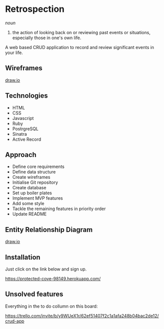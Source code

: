# Retrospection

*noun*

1. the action of looking back on or reviewing past events or situations, especially those in one's own life.

A web based CRUD application to record and review significant events in your life.

## Wireframes

[draw.io](https://www.draw.io/?lightbox=1&highlight=0000ff&edit=_blank&layers=1&nav=1&title=Wireframes.xml#R7V1bk9pIsv4t%2B9AvEwFRF914tN2NT2x4Zx3HjpjHCTWoG60BsZJo2%2BfXH5WgBKpMQNCq0gU1EzFGDYKu%2FCoz68vbA%2F%2B0%2BvU59jeLf0XzYPnAyPzXA398YIzajD2I%2F8j89%2B6Ka%2FHdhdc4nO9fdLjwLfy%2FYH%2BR7K9uw3mQlF6YRtEyDTfli7NovQ5maemaH8fRz%2FLLXqJl%2BVM3%2FmsALnyb%2BUt49a9wni52Vz3mHq7%2FTxC%2BLuQnU2ey%2B83Kly%2Fe%2FyXJwp9HP48u8acH%2FimOonT3r9WvT8FSLJ5cl937pid%2BW3yxOFinVd7wam39v9Zvjz%2FofBGGJP757d%2F%2FHlnM3t3nzV9u93%2Fy%2Fuumv%2BUaxNF2PQ%2FEbcgD%2F%2FhzEabBt40%2FE7%2F9mUk9u7ZIV8vsGc3%2BCb%2FW%2Fpu%2BBXEa%2FDq6tP%2Ban4NoFaTx7%2Bwl%2B996ZP%2BWPWYm8vnPgwSKZV0crT6f7C%2F6e6m%2FFvc%2BLEz2j%2F3aXLFOlLdvmWybju3SQtmUyCvNLZVFac1rlaRx9CP4FC2jOH83J%2FlP9puXcLk8uv7kiEdNq%2Buw0tq6ngtWlk4mcGWZp2lhueu1D4SU2GUMehO4TqY3K3Xbt1CqUmvFXuW8bkg1slc9Wt6rjlywS3uVUn0rWzcGW7GytudUW9mJpW1hnV4urFVxYbmuhaXyG7VJa3JFa1JXmuXmlKbXQusC1om7ja%2BT3QmfeUJaYIcd6DJ%2FXURpBNYrO0RuxD%2Fj%2FKz78SVap%2FszM7Ogwnoh4gFU3DpaB%2Fs3H714kv%2BckEItEHXKEHXkoep43YmHWWlXl84jLYQoKRsG6MqYdqehj%2Fh1GfhJINYpfF2L96%2FBsh0bWMl8iAWc%2B8miWE0J59WvV0EfjZ%2BjKM2w6m%2FGsUS4guj8J7vuL8Un88dZttBB9suP8X4f2GctuhBDOPOXH%2FZvTyMhwCSTZ7h%2B%2FS6ePDJS3ljUks%2F3fxzVt0ecsm6iqFOACJ%2B52ryCCRD%2B08oPl7rkfVaMhYo6hQpMbEevm%2Bc%2FR%2BhZBi%2FpQf5f8meP1ql9HgdJdm9JA%2BLb%2FfwOugyEY0nbZGxR5%2BgH2fV7MMTB0k%2FDtzJpiYFh%2F4lfozD7xgXuWNl7cBRVEr28JEEKsFR87dvhxSoo4HciS8j44zZNo%2FXN8JqLRwGAgu%2B9BgGTWxDAMT1%2FrcTftf0ZdEzqlk%2BuTRBpFKuuSKOQ0u4dxXYc8%2BriKGBXWTMTxW3EnEaKbFB5qHrnBh15pU8fOcY2KDwUfvWT5GcUz02b%2FIp7dzABdZgASszZgArnxD7YgGIrmbcBisgNyNTSLtONVEPnpFi2EddYCF5ZWO%2B1EI4WC6FEoTSKGkaQ%2FzdYBavn7FjGyCqoW%2B6zRTD78Rz9OtrJHMPAXl%2BetidL%2FzlYfo2SMA2FXniMdzI5bxlsxcQQ7SbAQiBj1QIZW1H5ljmVDzn8b7qZhNNqX%2FJhZZw4zkc2nUIP4uxh8xJHYMJ%2F%2BF2CQyu8iRElrjFsIdHfP6Pc7OX6aK%2BYfmefzqcAbNnipufCQwhW9pcAI6VyTatwPhcfgwOjxDLWDwpJwpY52EKTHKME0zhMF7nIsGCKs5Tkdkk4zn%2B3kfzFKMl33ofsBdzZ%2FDr8MvvXq%2Fj%2Fl%2Bg1knfKvtnuZrtfVRA6ECaUyPUhPyVRAt2gcOlVMqa2pXfvIujglm2c6yJ8OhZ0YKo1rG%2FdsfPODqjPEqLTbX6feZDM4nCTOygHLD8fgOz4K7FS6%2BdE%2FC9b1mAlPn6TbMX%2F5%2FlCC5Y%2BV38roXCz7yySJZNMlkG6Fb%2F15%2BEmTISPkz0JluH%2BRUmmjcQtxMVwm6wi8TQNVpv8luF6Fs7D%2BTbfVaUvUbf99tezhYAL9PCKszwGHsWLw4l%2F1YRrQqHtcDVTz0OPBxMbAtFjunAIz2hPb0Guc7%2BH6bJ2x70Q5LECcaCoNArBdVnx4GWBIHG2TBxjyz56YIbR0SWd9xtGSjDD%2BOinQaFv4iNVcnzvWbHLDm%2Fnni0emKmd%2BTsVlSuX7P6vkVgB8SwU%2BiLNRI985udtkKTJ6e8CrwBDrqjNT9FqlSEkQZWlWBP1xv%2BMFuLU8W0VZkLPnByh9EkGJP5BeDyEZ5CaChMyzVZzsruDouzUO%2F618KWvuYzegqVA4Nz%2FfcXfNKhPsHOt0l51bK%2Ba6qS2Nt0Jw6KvAWIKCXqpO8eO92YvMKhVLSx%2BrS1XC%2Fq418gpeNtpk%2BwrfMg%2Bp79SkxtlLzYLOZygue7a5NbK3LHyIrUhx86rwLObz3S3FG%2B3FStVodBJWtFwlVeFHa8LbgDl1S8KlfwcpWm0ethzzB%2F92Y%2FXXAoYjZh%2F2Idks6teEyLy5ZOX8JeQ28f993lcpKkoe%2FuQW5DpbL62xmF2lnsJM%2FnG41n2iWw699PM95iK60JxvS5%2FbxbiHyIis7v690ac8keUeeNNduZDPAPxk1OfNaCBe0xFg8UZcvhxTHIfHiSgP8zFATdfm6S%2Fmp67DhCHNwHCkPvVjLKHztS3wI9ni0Ie4%2FEYiKTJbINqWQQO4iKfSkfQxX%2FRMhFPbQtLuj0TY65d2lLDH0n7c%2FSP2sUr%2FpJqIf9CBsjurXLCuT0joAB%2B9XI7IDzMna4piDMyFxCcnOZEq7IdzOpGGIBb5SNS5hwhTKDcpsdi1cZIU6S8uXehANsuZ0h4VSMBnOhiESiFTmnv151S5HCJ132QMyrrnQsP%2Fb9NlFxPDPTVTfSIWidlyTjEkdQ8k1QORUoRhrhZr4lfjypBGixmjhK%2FavZqfShEKhb6HDXLRDBm3YmaUbRgoc9hs1MhMfAVhzjTterGQZsdIOpG7goNcIYO4mY7xC8udqGxPKiYJki6oz5vBUlxBevfQLMelZq3idd8%2BTtlWBuawbXrsa6lxFGJaNu1G8%2BJogypd%2B6xe5eL4UxWlIUKpEH%2FjkP3e%2FDvBv%2FuVp3j2FgoEtU5Mv9BA6ahk3dNkkrvQ5agt5HsgdUYFYX0ILtFYn13y2HGDIfRR6N5RRRpy3eT5Px5j%2BXmESA3uOMmWNGEPrlBv6x3kRJOypESRpD0STxSwrVFSizM4Wr4HFvojPb0yLIg7%2FiU7%2BXsS0b5mXIepH64hHZ6aJR1U15L%2BaBCkZ2Cdsri2jq%2BUotBCIjmNn%2FoEnk%2Fe2VZ1cHQUG2zkr9hLkumyArpe6uUw17qWL8sKtmQnjXMOiBv6Jh1EQJIUs%2B%2BV402U9DPnlmdMwWeQVNQIb7UD1Ng3wKCbrbNolaF3uKt7pt1wOXQOOuisCGn8SkO8jgE8WezKI8kmj46dKIZ0hWGoY3dkCxzzogDnZFPomIsXuULnSSDS9JrlwRQsjqxdi8uiXNPLonTeZfEGVySysKGHOY0jEVhBFn79ffyHJjMNtkKc23%2FqXMvRGaxobpGZCJlul%2F8QRHchSIw2PydTvRPmGiHJig2VNc0gQ01QV9btHKupCQjbp%2FRHq3UhtvjmkJV9dJ0mwRxj3MF1cwQJC1A1hCayVuaQI4PrL75Rlbq%2Bab5BJqiB8lx9sQ8L9IY8me0tFRU2wA1n0HDCFR2%2F0keLPLqj2cw029wOatsp664nAaHT8js1r67nIf91DGXM3MYtUuombFz1dmAO8%2BiYQQmUv1R%2FJh2Ajods%2BqeLTCXRsNIhbag%2FbAF1i0g6GbMihH9kUjN4%2BdI9RDjncesGIEByiLFwfSRoQvZM9fYg%2FvOnilqrQYn5O6cEIOJM4xUIAn74YTcNAKzo04IhYxm15yQq%2FsT360TQiF1uZstNJCW%2FbUR5hJmCj6n9yaCdpWzRHpo78eKDSqgvyrAYKpMMay3%2FzqgerFpy3QAxib2M1XG9kD%2FvqaTZRjW1b16t9RTuTL979JUJliQRACjPZqYc7qH87Pa9W5bjP4ElXPFbtkirfKer9g%2BHZUrVfqmcax7utlh78i4um%2F%2Bm7Zs4ityd3DitsSqnXSj9KfreNL9%2Fy33I9620D1tATUIs48T9djFiXqbMPsmGeJWqzB7lncqmTL33Di9IinsVFigFiWutMTCOHsEHvKaBnhUiMGd3tyX1O9SwQfQuScBhOMOqApVu6ySmR%2BMX4N1EPvLcfb%2BYD33YyhU91E8susbcW4I4qddC%2FbakjeLOSxFbz6k1TlniFa3tUm6An09KAJDisCT4dDWKAKkkmiAR1PwoMRR57HaFBmnbhYhFWqABoQYQggnoEk2khluFh8VyO8BH6Y8TUcJgjRsX3iVZGHTJTaclBfJlqHU5ipsOJJRKwmRBZV0iDLsQryn4EwOr5IXN2AsQTFO4XhMC5n5m00%2BO8XPC4jFlYUf%2B7M0J9j0TnEJ3zHGhQj2kGSKIPt88epUfrZ4lm3sdbZdST6cuvgbNhqIpX3U5WFPXBwXEY3YKUBHGVpflvnpahHO58FaB8fEqa0YC9fGhmYhSKfaaCaOJPUWA8V3I7GGgeI3C1zR%2Fi6i2IzOE%2BdIsu%2B9DhTn16cNQ%2Bvdj4niHEkLvgen8SUT0GgbjvLnI2aNRDhxyizx%2Fj1pJa6ecSLFT22HCQ8MnPMgcW0h%2FqKlz1%2BESb0fxDSPnWmo0Wy3LB7E3TJz6HAoCfkSI%2BEgjua9XhcuZ1Y3wuWcV%2BDnZZPt0j7QtvpV8lObPjd5k%2BbPTUhq5%2BVzE6t2bvrS5oNNtg%2F%2Bu%2FXv%2BnBTAiMlVvNnGzQR9BIa6YDG%2FqGxaKLXJBoh93bNODU5n7q3LpdizizktGx0ciFnFYz%2BEJW%2FISpfzrWyKbQURoPynFVIFr7Ku6scbHhyxEPPBnIZ1HmoP6gtx5czSC5%2Bj%2Bb%2B7x5rMddTSV6G5Z9hxJFGTQb5HcFSTQXvM81cnkkP4E4JokdM4x3SJZcdTj44nD1wOK0SGD2ZXtqgv8mxszh0X%2FpG6rYzE0AFCOUyv7uxXABeIRegc%2FiwLuJjG478mfhW4okwGdNNkKm75S0IqdOeUQZajRa1eRUrwjVgpIJnPGCkSYzYSD9asxipMvW6cxjhFzHyFsbp1l%2BO1lEaPEfRD4mU5zzu%2FfdsGydR3DRgJpxcRAtDrA7TZnWQ4d8DWtqCFlruCeJwxP54iG7xtKEFY%2FAHtLQCLZ5VdmldhuTGm7VEkG7aZStki7zC8hWG2kk1X5mVROoxyMGbrZzkdh81QJc9UGuinlKQ3Biz%2B97BaLcuEprqnAHb4wh3bJjUdGDmUd9JfFmleZADJGvMMvguPGQJ3dxxBp%2BqgHc59CEMw92FB5SviyiFMzWk1ZG57IdsZWbBhXsh4nFyT5TtfuEP6LLzdtnRpxZ2LiSIq6%2FR0st8ymM9E66CJBXJEDV7bv56tohiRWrOA6gp0OZn8bHrsuLBFWlQrGGFPbbsowfWjESbhXX7yBV3NZagVhW2IJbgwrqS3clL6E3iiyq2JzRjvFcnsDhK%2FT2G6%2Bo3JStGCwNJvca72XAPaoPemUhK1KUnLpJfgNlIKqtHNaz8FfGYXiw69WAg%2FcSi64P7fTZvyqtH%2FJ9BEokZxlPqitYC00ztJotRdIsNnOY%2FtfEQ4PBADgVUx2ihiKOk7fRQsZPTgBWzWFEcbIqk55jFCdLGZW9CyZfwOfZjSK8MrtJZKXtUzbykluRxmnOVkHYsuWM8yPY62ZYbdWVuMFZdZFay%2BjtMFyzF6bJ5bP0VDgO3KVWK62uRnNr0gjoWfoSxTTp1FlLynm3MOEgyc0aW4fpHbgD7ynB7YKQsQjkZrbaxkFLze%2FCc2kkxAYXbOMVkIQXwX%2BPgLQx%2BnoRJB0%2FAHlUOwDaHC48fgNVZbzWaOrg1y0jX2CKo66M7qiPg4jD5evrKeAwcnC15PtLfasZCOilEm0CoQrLe%2FVmMZNIMcjBFsdCrYHuXp0qfBRiwu2VYlgsko9mP7WYsjLwoj1xGW4EF4Qt8z%2B2%2BqIkUv5SAcvfPSzo4H6jCP4r3P4bi6p9P%2B6fSbc5uGCjQdCE0izvJvyDeIeGEoQNbo3i%2FzmQQolY1WASJI8oyfEOe3Zmq%2F6qdUijBOqUUjftiZEjC2b4pwznAlqUMMlnQQtLWsSMA1%2BZQIPX43Xc4e5JbajtqLyx3gqVCGc0zsxgk7bqPmO7mIroWGKvEGodIHwumOs7%2FF7bmcJhliJcCYaKN%2FrfQuoZafRR54dsiW7p5%2FreK%2BYpI%2F2BxN9Wxefx%2B2tlBrsgL%2B96AKz8US5BHMxLx%2BUef8VBuXTw4VDeCWmVoPLSXMOJQ2bocb8fCdF%2BToC51Uaob0vLDSZQuspMlI7sReAPS60e60ltBzmq7hHRtwxMdB5IYTzuEDCRYJ0gwSmRVgzxeuIpLqI8Cc9CZjfUCpxWzaQ%2FbpGOzaR1ZBqdRQrm6QORRrPupyLzCfo75NQK5WvmqJUmk6iGc1bJPR%2BU6hZHBTQoTuf43WAWr59zWr2qfwzlbBLMfz9Gvo%2F3KMXyc4nULba%2F2FZS88Vntbitm4r1h5lKnZgQdVi3oAHUTnjl4wJDYMJ21gj7JDK%2BrqJQJQZk9o9k8DlJ8tPP8NyIrD7ZdHeR6Ua6ejfVAMynVIq55%2FKeR49tWvU%2BFDPB3tn8%2F%2FwdcNaEczCzEjLbhzvCWVSEx2njJam2LrvRNcJGqBYoOhtfVOcWyKox0aQlkKbEVzYGlZ5vGKzZvoy94VWekOxMsGovglVJtC25DTqW%2FC257GFuLLPhEVymZZVdgIfqz3ug0CmS9ub71rsAptEQhc8mwFun20r41qJBt%2FaNLta1f0dugyfWru8m9vvWDPuyEtMGHteExoO11z%2FVBupy%2FRR2ZPnUxL1lfSriNpIQvAz%2FJk0fFwVp0MgfC0Ty79Ioj%2FbGNPJHWedzjPG9xjgVzrj%2Ff1wULR80krjj0ibna7OwQm3u4KjZ3YWtdx%2FXaZGxR5%2BgH0c%2F1RPBY2cSqsV6NGez3Er6zuhq%2Bs3oavrOG8F11CCAtavwk%2BRnFc9MOQcX9OxiCWgwBKCzRCTL9JeAtsQTVHcO6LYEidBNSrRDseadUN1IVnZNj2VJcZSesyuJ6r51wtNgJY3F8a0jz0GwI9GV%2F2IriV6d%2F60QNDK590803XJsZULQDOJsZcCWTYMSP%2BF0CRCu8ihElrjl0wdyiP6Pc%2BOUqaa%2BbfmefzqcAbW1tUfJuVEgissxDFsrkGCaY0tHXuATpj35t2QN3sLKHL9FrVLVMAIodiLOqTG6Itinhe3TnQpFoy8%2B3XLiD7oeoV1tluTC2j7f2Vg1ojfI4vUWKEpnpNr%2FRPEhmcbjJvRq8kKZU1bN8x1TUdwxFVQe012vy21e0U1%2BiFFez0zz0rIHV88iqzfrx6SExg%2FKUXk0CrqX9fJ3COd2VHh002GRT%2BmKOfO31ho9%2BGpyu2Nvfe1bsysPbuWeLB2bKZ7uWiDtllN3%2FNRJLIJ6FQr%2BkGSSQz%2Fy8DZI0uaZwETgKipr9tBuFlaDKFSsF%2Fme0EAebb6tdteODsBIkQxL%2FIFwqIqYMH00hgXWX8I5%2FLXzpzS6jt2ApIJjPkxlqJGvf0eXSScdGRrShjRdtfboWkqavAWJSCXppGrzt0Jt9hw%2FZB3X7%2BHNLagwrSdRCnG000Vibb1elO3pr8orKi9eKvKwqHcNbsn4eUbvytGMFK6S6d67nyuW2PK%2FL35uF%2BIfoObO7%2BnderXSu34r4OdFXpbYTqMdAg0HOECffMcoJeJATOFvh1XdLwl21exLaL13ub0PGBBIF3wI%2Fni0KOWlsNXpTAL9aYN5BXMFTEX7DfBFoOGthiZ1nQrn1o2ACj%2BOfo3%2FULnbxp1SLrReyQXZ7FQ%2F%2FHaH3YkdUL6cC4sNGVdYUJxkZjLohMzOuPe8zq9NEOwedzFyEO5P3PRa3Pm4XmYNwL1y7OkbTq0q1c6LteD253xoFMNWUIofjE8PDtOWiTuDxbhMl1%2FMdd%2BademA2sIU0bTQ7oWKCnTOHKNb90aoeVUIjWMTb8DwbZEbDHYawMsmMWYdCWBN43u13COtUeAp8xSHmU5NyctBWA4hykpuldpTbBJ7nN9sh5HNre5QiXeE45oOkQmrzhGx5fLnDQwYYUTxBjAp%2ByNAoD6w3wuCZ3p%2Fyz9AJZiK4duMJVjaBJNEdeqe5dM5kWFmonJpzT22CxfYH93RwT2vVUI6NRYdRDSXPSxqgDsmda9KS7jWIDDodIeMqjbJ0NjJH9hZB3ulhA6ZIcRgONppgZiMTI%2B%2FlsMFJOaLBCKt62OC6Iho2xcKwiihakrBWIFV6WMjqmU1Ws5HplE%2B5Qsi%2BZJQfnuZB6odLbS2nh75VQsAKSUaRfYXPH9HWANVG5lHmjav%2B0IWEXnauOmyw1jYsUXI4zGXQ2BQew%2BsGVysalhz2UsdaV9lUf%2FORJlpXHZA3tK66CAGYMSJbV2kzBb3sXdU9U%2BAZNAUViib6YQqcW0DQzd5VNoXkR91S1du76oDLoXfVRWHD5JFPcZAz68SfzaI8kmb66NCFZkTXGIY2NiOyzDkjDJJvn0RZWrzKFzpJBpek1y4J4HV1Yu1OGisfNtU9uCRSiN11Sa6fhne3LgmDHOY0jEW5A1n79XfTHJjMNtkKcz34bXYvRCbrKpHJIJH5xR8UwV0oAoM92G1WoX1KPzSBfQsI2qAJTpfN3Ul%2FVM6VlFzEGzTaINVmkCe8pipVvTTdJkF8f9lvanoJkkQgKwPNpEoxrJxMEUpLUnNsWz0ktSA5h0O262meVzoMuTkmmxaqjYlakJ3DITn1n%2BTBIq%2F%2BeAZTEQd3tsou64o7azBDh%2Btny9rhzvLqpFq73FmO1drVK6FGMnQK5A0ZOhchANmnP4of075Bt%2BNhnbMFBlN0uP5cwJbYgurJgd2Ph3H9hJXmeBivzkTdezyMQ%2B6rSJ8wfWToRGbOFfbgzjNzOKTwBifkPpwQk0k5vAKl2A8nxLsFBB11QixIdHbNCbm6L%2FLdOiEWpC53Q30G0rK%2FNsJgMo51L5yl1VXO0oKc5X6e16AC%2BqsCTKbhWPeSkHdFPLNlOuD9vbw6noZje6A3XuOJOBZkA69ojXoqD%2BdumxeV6RgkbcBs6yKrQsd4eWFbTOgENXzF3toibeier9hs%2FRI3VZqPcawNu9FZ8LZVof62h6PofoaZ45f9c%2FQSB8HoLbtvFI%2FkL0VgeboK1tuRv0zPzaYr8pZOUdT6oKQ22ioKqY%2BhhLXZ8nQhyYaq45v%2Fpi1x%2FooMMzyOUCJ5T3r1jSWVUeJ4ivGfEKwxunvaUdMg5D6qC3ZRXWzC7JtkSFytwuwZFfzBlLktVQ22rfSQwyJOCGrkNQ2oqUDJn9YFl9yBpQIb4AOcxBUOR6BZVGW0SmZ%2BMH4N1kHsL8fZ%2B4P13I%2BhrN1H8ciub8SpN4ifdmMBdCcqF3OHio6YSPt9mTxV8jJsXQBwIKE7qI2WqQ1PNhRujdpwKtC0A2qaRU3mpqjDk1FX1CxwKmS8DsBp%2BgADuqojNRNmYVOBEh5g07Bz6yhRw6aNlBw3jjBmCyqZLmV0iBguUtBhh1fJixswzaGYQnE8C4fM%2FM0mH1Dj51Xq4srCj%2F1ZmlOqekflhO%2BYlUMEX0wy3GefL16dys8WzzIcrzN0knxsevE3bDRwhvvw28OeMjguMhuxU8G4KIPqyzI%2FqCzC%2BTxYG6QPObUVlenaGCOAxAM0jnJykVBt4MezhRBtfuLJRamHBbopva9aPNZ5qB7YNd0LXNGB7gSggJEzATwNIICm83P0j9qlLv6UahHVQjTIxq8yT%2BYdAVf3eicaiM%2BqI%2Fx6Iq3LYHGgW6EgpIce1UsmoNE23AUURswaiSj0VLQAmkq2SFw942GJH90OuKdWLedjqlQgIs6Upc%2BZgsHlD%2FO5NCQ12v5uxAu5dC6loudQQPIlZsKF7vtbozCr0zkZnFdg1%2BVtS7tGn1AqBGVa0kSDk7Lr4k0Q18VwDw0Xi05cOsGxaie4L20%2BYmW75r9bfzhmwWNWCaOUWM2fsmQI5yqQ0gGkdwNSKknvJkEKw3zXTDKUY9PvzctTbKKFHOfNTqSUAeQhXm8mXl%2FOCiwGgDQWrvcqxM%2BucigrRxCeHPEwut1cBhUn6oLqy3T3IHv2PZr7v%2B9PFbpqzpvLsFHLGD2mUR1CFktwcVORMDHNvKxJfzcHJYgyMr07sP4jl1xfPri%2B%2FXV9rRJGPZkC26TnO%2BTFtj51QMUN5dLuNpY84FVLjO0WbC5XX2zDkT8T30o8EQZmugky5bi8BTgGjCJloPVvURRbsRVD%2FdCZYITQAJ32Q8dG2kYbhk4fs7H5Rei8hXG69ZejdZQGz1H0QwLoOU8o%2BHu2jZMobimOJpxcBBFDTBfTZrom1TiiAUQtAhEt1ww6HDFiRmsGJ31M1O43iDyr7EW7DMn2N2vOIHu2SxrJ1n6FpY0MFagVU61ZSdIeg3EJw%2BWnE8jE7US9WURppG3KRTskHUepv1dlegkWj5YFP7HRznOGRV%2BhC3HnTEUPzzvWRD0qI0lrhg0ElrTWI8ZeHT5jexzZr4ZZ%2BwlkRO80piVJvoN4IO1oNqA1gbSjsO39DGhRdXu4HHqsZjeHQyB591V4MCctmix3OVQuMAuu5wsRj5M7qOx7FD6JYa%2FSLh9CqYVRGQQ5hupzLhwCGbHv4SpIUpGlVLNT6a9niyhWhOk8gGok084%2BH7suKx5cERLFHEB7bNlHD6xxlS6j7pA%2B8k89i7ipxbrNR9wcAhmn3QlSKF%2FiiyLaJ7TWZDhK3oaAcm4bdanX%2BFnSIadoBNGNst%2BS1ydqSpxyAxmPYnkZZgUNSYN78bMycShbj7hIKhfmaFFiaRNIhaP4PciCenBvnJCFts1BodO73xzkS%2Fgc%2BzE8q%2FdKFRrkU9WsVmpJUqA53ShJXtUIDiKvReRlW5j5PU337nSo%2Fjmwxdn2dD8GTCzKyRc%2Fm1Xp2qBToGrvFepYuCtrm9XiaPQzDpLstEiW4fpHfr68M87VAwOxEf7CaE2VQ%2B%2BzFUan%2BAqgtZvnKyhygomDtzD4eQd%2Bs0cVt7kYvHvRbVbnWtYoEXiEKe8Lje2uejmm6BpgXCrxqKlHksdA1Kj4lvrbJjkUxk6jTSD0KVnv%2FixGMiEHOcaiWChnoAxKcwrP4w7Y9DJay7W00ezHdjMWDoSopF1GWwER4Wd8z30KUT4rfilx5u6flxR5PlOKfxTvfwzF1T%2Bf9k%2BlA5%2FdMFAQ60LEFneSf0G8Q8IJawl2TPH%2BBhIliFqNYhEkDiYPaaacydOtUKq296EEa%2B9TdLKMkYEwZ5v9DCeSk9S6UwKQayF1BdhhhGtzVlgfa1L6nc5rO2oXOHeCZQ8ZzdhyGKQmuw%2Bk3iX7uRYYT8caR8599vDOjbD%2FM0iydRTYcUV5zjSzgMliFN0Cn2n%2Boxk%2BIDuAIR4QRI%2B%2BvCx2v4Hh5rLLCVJAYpYZZ5Bk%2BU%2FyYJFXP9ttusQ%2BnOUNneXVdhGHgSUGjvKsQsC7D2OGD3uoY2OGHVahdcc7JbTywyUmj2LdTyl0hcUZ82sE4lYWyP63aiEBWvWDeXOslo06KicGjxQfUecm1U57yAvfFpnc5vmSihX9cJoXOVzZd8DOQbTPU0zEbeRdGInShXBPyG6Y8uGuD%2BXhHwMDU68nI0Z0liDrUqtqRPgGZyZ7GkcCXgfsi6X%2BVzQPxCv%2BHw%3D%3D)

## Technologies

* HTML
* CSS
* Javascript
* Ruby
* PostrgreSQL
* Sinatra
* Active Record

## Approach

* Define core requirements
* Define data structure
* Create wireframes
* Initialise Git repository
* Create database
* Set up boiler plates
* Implement MVP features
* Add some style
* Tackle the remaining features in priority order
* Update README

## Entity Relationship Diagram

[draw.io](https://www.draw.io/?lightbox=1&highlight=0000ff&edit=_blank&layers=1&nav=1&title=Retrospection%20RED.xml#R7V1dk5s4Fv01XbX7MF2Ibx6nO%2BnZqk12UslUTfapS23UNhtALqDT3fn1KzDCNsJubBBC7ptJZcyHAeseHa6uzr26sm6Tlz8yvF59piGJr0wjfLmyPlyZJrJNi%2F2v3PO62fMbMrzNnmUWhfVZ2x3fol%2Bk3mnUe5%2BikOR7JxaUxkW03t%2B5oGlKFsXePpxl9Hn%2FtEca7991jZdE2PFtgWNx799RWKzqvcgwtgf%2BRaLlqr6179QHEsxPrnfkKxzS551d1scr6zajtNh8Sl5uSVy2Hm%2BXzffuDhxtHiwjadHnC%2F9z%2FpO%2B%2FFol39frx0f758%2Fvf365%2B62%2Byk8cP9U%2F%2BCknWV4%2FcfHKmyF%2FjpIYp2zr5pGmxbf6iMG2F6soDj%2FhV%2FpUPkZe4MUPvnWzoln0i52PY3YIsR3scFbUVjbd8mpRHN%2FSmGbVfazHR%2BIuFnvf%2FFZesb5XRnL23S%2F8N6PWrs%2F4Ze%2FETzgv%2BFPSOMbrPHqonrv8YoKzZZTe0KKgSX0S%2F5V37Ycq%2F7DjOI6WKdu3YPciWfVzMvqjAQbirbP5fchqzti5WOgFD0Z5M9F%2B3BgkK8jLzq7ann8QmpAie2Wn1Ef9%2Bht15wpMe7P9vINUt4bfagekDSZx3TuWzaW3AGIfagydgCdTwBM7XQDTCq%2FLj%2By3FxGOv7J%2Bi9NlefSmoOvaFjF55LbL6icvPz9we6Ede2zOvSkbLmJd9%2Fd6dxKFYXXVXZCltEJxvsaLKF1%2B2tzFsre7vtZ3K3dRdsnHuOq1K3YxkpZPQwtc4IcG%2F2sapUXVjs4N%2B8ta9ta4dq4c9ktv2TbabrO%2F5elZcUtThgscVYYnDKTPpATqTZjR9V8MloT%2F2t2%2B5nRi5mivfhtINXJYV%2BwFHEsWbiwBN1%2F%2BPRg3D7t9uwMDfeGzj5XRoPIWGsqfucsqdUN0EP%2FRrtgGQfOurB9s73W0B44dNFhTgsEWwPAYZXlxn%2BKEyCET4200VBe7DCYxeiLoZBpxetIIp5vRkeMIyFFNIhvYzItBzJ72tw%2FYfzQGkYYDS%2FRrYwwMMohBZJGGbyomDUt0WoE1NqzR0%2BbWIaPPnylcwfYkwVEMJDEvkkCGr5glPCCJYSThHrD5%2FDnCF0y%2Fxnn%2BTDNJoQ2gibNpwuobAZOFlQBoYhhN%2BAdsrgFNiH7kIiO4IOE9LoApZsYUnBWUMYUvxjyBKk6jCukhTnnGF2OcT%2BsQuGKeXOH3jWvasuACgc2hXCE%2FmCnL%2BFwKMabxgSFGZYhGrtLFEOMDQoxuAxucxAZNlxqVDcanfej50PP3AAE9f6gfoEfPR0hCIAm6%2FnRdf9czRNJQYkp4QbwvPth2NGkDA4nmF6y%2FoElCygYTUAAC3qsZCnhraDTTF17PSAMKZEWmkBiWBAmvAgnvodjmfDW8SIxpgoh3oIi36Y0aqng7Qtw5ye5lscnlO7LnaDhP5xHlIl5bDHbfKeeRubi1Z%2Bl49RXyIhELDzR8BQaZMAvgZAZRruhFoqoT%2BEPkj94IcA4gYP78EYijGdDk6MEi6iW%2FgejBAo2cTyOB9LGMPCSIbgjIdTShEfWSYPBGRqURfb0RU4KM652Shzy%2B6CsMljatYwJfDJzUM6VThLw5PUec%2BCc%2F2c%2BFuOnM46bIU51R0NwNIqcjRU63vVE%2FZ8MSQx8VkajTBtzdfXRvb69AG9BLG%2BBwPmniIQ7qRzCWY8rClBgRAXHA9OIA61AkZb7iAEsc%2BoA4YKA4wJI%2BrycNDh6IA2bg5J7OI8rFAR6IA8Z1cT19xQGWGCgpooI9bHlHC239MGCTU9lEGoEo1wZYUMhnaLUvfSv5WK4pWD8kBY7ijlExMIVSplA%2F%2F2%2B5UKJjMFcciqPOnyxsMZpaRbhgyn%2BGZKF8lt%2BG1NyBXNH0Nw2pQnQrSAraoDkShfK6XzY4FUOJQl%2BfwhVDFjFd4CKiKVDFeVQhTMLdVP9JJZHeBcGk4QiiGEPLEesbxXDFyRNGIWRJM0iMGotEguqPTBIxucRIHYlAVcGhJKLv5ElHJDRKytbB6QLWSNGIRizVYVKIkg6mEX0HNF7HgCZKf8B0ikYM4qqOnXowmhnIIJ6%2BoxlfXF4FUrRnGz81A9XxUx%2BWWBlaA1XfNVYCcU4WErFnSxYWUh0nDWBWdiBZBPrOylqiZwEUMTeK4JN5ytKtLfAnhoq8pPsT0oxvi%2BGL9YoWFAoo65EkiQxnP0vS9%2FuGQ21fFqbEaAYkSU6fJGkfConMN0nSFh0WSJIcmCTZ9Eb9kiRdEQ6QJDl5kuTpPKI8SdIVXVpIkuwikb4YcPWNmCFHVHlAQSEdaER5qiRyxNER8MgQHtl2Rv2IxBZfKlGCl%2BT%2BKYuBSKYrgXo6kajPpHTEaRugkfNLoDZdUT8WQR3K9SJKWLPgZA00MmsaUZ5jiTpGxMAjAxZ2cKUHR%2BS9UjqKv%2BAl6A7nTSHKsy8dkBqOySCOvrpDR5SGgO5QExpRnn%2FJK6wCjYxDI4cmfudPI6gj2A6SRD14RH0KZlM0HohkpBGNvqERR0Ie3TulD3mM0TfbUppizYFF6QbKFR3p69BJM34gjl7XJEuiPI9Y84g4AM3i1fw0ixYvFcdHM8j0epJKIC1PQgysgmZxes1icCgeO1%2FNYiAOf0CzOFCzGEiXG0mDAzLEyAiIFicfC59OJMpFi8gQxz%2BgNho0GG76on6DYWSI4xyQLepAJOpliwasETM2kehb5wwZolAALxYkB6nArGlEvWgRGaAVGJdF9BULoI7UvF21ACw4pQepqJcwdsjogVQGkIqtc2oWVDPSlkmUKxlRh4ANmGQAkzS9UUMmMaDU0cTagTMoo69qUdr0MTLA%2BRgoHtj2NP3UAwiJMVX26MY%2F6LpcgAbH%2F2QbVZC1fCJ2e9NIcPraPoMXSHLLjC3rJn3I110DH9Y6ZROvimQrI9idVa%2FhcQQxzYT9wem951VUkG8MKeU9nzO8rhDxlIYkPNibT56v9%2Fja9c18vYHEjtzJ99IsaYrv%2FmOmMh5ITNMl%2B1BQ9s8ho1%2BqBf3AvG7Z0LAQ37VrRa6u2psrDaRZUZwrPdGK5dTq5dotQPtWC1CHUMZCk5pMnKTc2uEIaVY9TAw5X4ypTK5hajpYJ0n6oq1seSTZQypJwiXhIwX266Pi9SuJq%2FXYPm6P7OnDzH17kTT8Pcsqp%2BTj118ko3%2FRz6X9a9Xc9hhDRfhnZTp2n%2Bz1e9321cZ%2Fy41rh29%2BeNk9%2BOGVb71ExXd%2BW%2FZ551tsa%2FulcuP1LdMW3Oc91Hw817ZsoaMI2DWw0enP1DuzqmV%2Fkr3n6DJ7fY8vpS%2B3A7GWbi7guXz8Ejl9yhak%2FtYWPMKFhKKBgd8amG0aR7hSBcPmlw9BZo%2BZBSXIPANh56L5IDI3ZjzSfL7dE8K2PTMII77SS%2BNK%2Bs55GPYM1L7S1BgWx5LHXny185Jz76V8i126%2F2K3lb4G157vAs7sAJw8B8YWxRG9HJgDZXEvxlbC28XsCPBObKq5viXGZvw3idybG5G30YIM%2B0wiD%2FgaCRx33sQ83pHK3IsQFjRJLntMg%2Bx9NxGxtuoKGkzLCh1pgsfN8%2B7CBk6rb1pd%2BTXTGq1jtU3EnaN33svcdi%2BzUUfkYGJzjdDHLjymanIhS2M2z1NPjn2WNNbJZRo15PPmwJqv9fOmP4acYGYOmWe1WMTiofxTHTLHbb0%2BHNO9bjl3sn0yr4e0YzoYb47pBGSrb4SoKcg7GyC334Zu0IqP945ytq%2FktK8kHcWi07N8InmHMwOJ6nNMVPeNFoLMoKd8FgX2YdwPLJgjumaQqT59pvq2c%2BuTqo48cUIQctUH5qpvO6SGyeqBSCaPUZYX9ylOiBxSuXwB5Vni29PpRH3CetBDX%2FBO1ZRnLY4RSGcSiXX8xLmaGAORTKHEPoM71Oeoe1DJfqgS29O3eD3yRPEESXAU3%2BMwzCA3fYaUMYN8dB9qxQ7mDH3LwyJfHKxAwfoZE4b6XHMfBihDCcPXeEzii5OhkF4%2BY8LonVIuLbjui7WSgDBOJAz5K3zKM7%2BEgkdAE2PThH%2FEr5CACQhUDKYEKYEKCaaWUB0Aur%2Fe3T%2BAmMPg7i8l5iDB1BLqCUH3n7L7T1NFJDDHx8k7o4TgkBZLgyIyHWvQbHI870Hcp5G4T0iCR83q2m9SiycPXLAOzSzUfRouRINgJRoJ6j6Nl6IxO5aigSUkFGj7NFyMxoTFaEYur2pqvBiNaYhRkMrZBSaZO5MoV%2FqZhhhWASYZxiT6Fmo2O1ajgXUk9KMV9WpAE1anGZlV9F2dxuwo%2Fw5KH12oRLlO0ISy8CNTib5r0jQTBzALONksoMTVZ6RNA5lIwmzxhXBGX5pA0scxEs3fYxIYKtQcbkBenOXNCjVN3Gw2FWo6VlNwzi22FIjXstvXklymhjlgAOUhUG4qQPTAsjEzLAf8pdkguT0d1RvJvGbgtk9MW27J7FjdB3B8Ao79nihGs2Nki8%2FSNhx6bll5sfid26rVKB3Fs6rgOCqKrw3D3UNyKaU7urQC2%2FhCsog1aikZGorv%2FgCfXbntdklfw29doy%2FArfaVTGMsd4NtZpQWu6dneL36TENSnvF%2F)

## Installation

Just click on the link below and sign up.

https://protected-cove-98149.herokuapp.com/


## Unsolved features

Everything in the to do collumn on this board:

https://trello.com/invite/b/y9WUeX1r/62ef51407f2c1a1afa248b04bac2de12/crud-app
